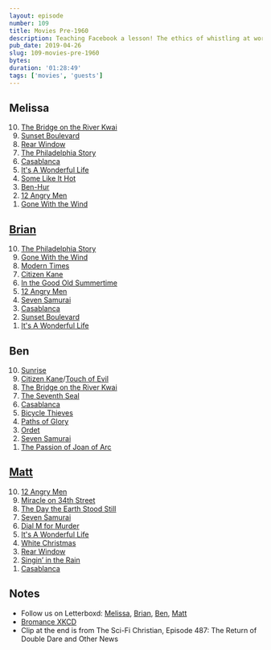 ```yaml
---
layout: episode
number: 109
title: Movies Pre-1960
description: Teaching Facebook a lesson! The ethics of whistling at work! The moon landing! Oh, and our favorite movies released before 1960. Just some of the topics Brian and Melissa discuss with Matt Anderson and Ben De Bono, hosts of The Sci-Fi Christian podcast.
pub_date: 2019-04-26
slug: 109-movies-pre-1960
bytes: 
duration: '01:28:49'
tags: ['movies', 'guests']
---
```


<h2>Melissa</h2>
<ol reversed>
<li><a href="https://letterboxd.com/film/the-bridge-on-the-river-kwai/">The Bridge on the River Kwai</a></li>
<li><a href="https://letterboxd.com/film/sunset-boulevard/">Sunset Boulevard</a></li>
<li><a href="https://letterboxd.com/film/rear-window/">Rear Window</a></li>
<li><a href="https://letterboxd.com/film/the-philadelphia-story/">The Philadelphia Story</a></li>
<li><a href="https://letterboxd.com/film/casablanca/">Casablanca</a></li>
<li><a href="https://letterboxd.com/film/its-a-wonderful-life/">It's A Wonderful Life</a></li>
<li><a href="https://letterboxd.com/film/some-like-it-hot/">Some Like It Hot</a></li>
<li><a href="https://letterboxd.com/film/ben-hur-1959/">Ben-Hur</a></li>
<li><a href="https://letterboxd.com/film/12-angry-men/">12 Angry Men</a></li>
<li><a href="https://letterboxd.com/film/gone-with-the-wind/">Gone With the Wind</a></li>
</ol>

<h2><a href="https://letterboxd.com/bkoser/list/top-ten-pre-1960/">Brian</a></h2>
<ol reversed>
<li><a href="https://letterboxd.com/film/the-philadelphia-story/">The Philadelphia Story</a></li>
<li><a href="https://letterboxd.com/film/gone-with-the-wind/">Gone With the Wind</a></li>
<li><a href="https://letterboxd.com/film/modern-times/">Modern Times</a></li>
<li><a href="https://letterboxd.com/film/citizen-kane/">Citizen Kane</a></li>
<li><a href="https://letterboxd.com/film/in-the-good-old-summertime/">In the Good Old Summertime</a></li>
<li><a href="https://letterboxd.com/film/12-angry-men/">12 Angry Men</a></li>
<li><a href="https://letterboxd.com/film/seven-samurai/">Seven Samurai</a></li>
<li><a href="https://letterboxd.com/film/casablanca/">Casablanca</a></li>
<li><a href="https://letterboxd.com/film/sunset-boulevard/">Sunset Boulevard</a></li>
<li><a href="https://letterboxd.com/film/its-a-wonderful-life/">It's A Wonderful Life</a></li>
</ol>

<h2>Ben</h2>
<ol reversed>
<li><a href="https://letterboxd.com/film/sunrise-a-song-of-two-humans/">Sunrise</a></li>
<li><a href="https://letterboxd.com/film/citizen-kane/">Citizen Kane</a>/<a href="https://letterboxd.com/film/touch-of-evil/">Touch of Evil</a></li>
<li><a href="https://letterboxd.com/film/the-bridge-on-the-river-kwai/">The Bridge on the River Kwai</a></li>
<li><a href="https://letterboxd.com/film/the-seventh-seal/">The Seventh Seal</a></li>
<li><a href="https://letterboxd.com/film/casablanca/">Casablanca</a></li>
<li><a href="https://letterboxd.com/film/bicycle-thieves/">Bicycle Thieves</a></li>
<li><a href="https://letterboxd.com/film/paths-of-glory/">Paths of Glory</a></li>
<li><a href="https://letterboxd.com/film/ordet/">Ordet</a></li>
<li><a href="https://letterboxd.com/film/seven-samurai/">Seven Samurai</a></li>
<li><a href="https://letterboxd.com/film/the-passion-of-joan-of-arc/">The Passion of Joan of Arc</a></li>
</ol>

<h2><a href="https://letterboxd.com/manderson555/list/top-12-favorite-movies-released-prior-to/">Matt</a></h2>
<ol reversed>
<li><a href="https://letterboxd.com/film/12-angry-men/">12 Angry Men</a></li>
<li><a href="https://letterboxd.com/film/miracle-on-34th-street/">Miracle on 34th Street</a></li>
<li><a href="https://letterboxd.com/film/the-day-the-earth-stood-still/">The Day the Earth Stood Still</a></li>
<li><a href="https://letterboxd.com/film/seven-samurai/">Seven Samurai</a></li>
<li><a href="https://letterboxd.com/film/dial-m-for-murder/">Dial M for Murder</a></li>
<li><a href="https://letterboxd.com/film/its-a-wonderful-life/">It's A Wonderful Life</a></li>
<li><a href="https://letterboxd.com/film/white-christmas/">White Christmas</a></li>
<li><a href="https://letterboxd.com/film/rear-window/">Rear Window</a></li>
<li><a href="https://letterboxd.com/film/singin-in-the-rain/">Singin’ in the Rain</a></li>
<li><a href="https://letterboxd.com/film/casablanca/">Casablanca</a></li>
</ol>

<h2>Notes</h2>
<ul>
<li>Follow us on Letterboxd: <a href="https://letterboxd.com/mkoser/">Melissa</a>, <a href="https://letterboxd.com/bkoser/">Brian</a>, <a href="https://letterboxd.com/bendebono/">Ben</a>, <a href="https://letterboxd.com/manderson555/">Matt</a></li>
<li><a href="https://xkcd.com/1485/">Bromance XKCD</a></li>
<li>Clip at the end is from The Sci-Fi Christian, Episode 487: The Return of Double Dare and Other News</li>
</ul>